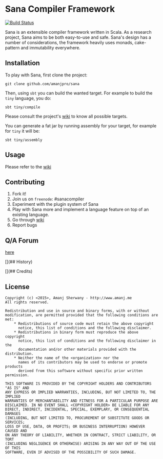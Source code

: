 # Sana Compiler Framework

[![Build Status](https://travis-ci.org/amanjpro/sana.svg?branch=master)](https://travis-ci.org/amanjpro/sana)

Sana is an extensible compiler framework written in Scala. As a research
project, Sana aims to be both easy-to-use and safe. Sana's design has a number
of considerations, the framework heavily uses monads, cake-pattern and
immutability everywhere.



## Installation

To play with Sana, first clone the project:
```
git clone github.com/amanjpro/sana
```

Then, using `sbt` you can build the wanted target. For example to build the
`tiny` language, you do:

```
sbt tiny/compile
```

Please consult the project's [wiki](https://github.com/amanjpro/sana/wiki) 
to know all possible targets.

You can generate a fat jar by running assembly for your target, for example for
`tiny` it will be:

```
sbt tiny/assembly
```


## Usage

Please refer to the [wiki](https://github.com/amanjpro/sana/wiki)

## Contributing

1. Fork it!
2. Join us on `freenode`: #sanacompiler
3. Experiment with the plugin system of Sana
4. Play with Sana more and implement a language feature on top of an
   existing language.
5. Go through [wiki](https://github.com/amanjpro/sana/wiki/Contributing)
6. Report bugs

## Q/A Forum
[here](https://groups.google.com/d/forum/sana-compiler-framework)


[](## History)


[](## Credits)

## License

```
Copyright (c) <2015>, Amanj Sherwany - http://www.amanj.me
All rights reserved.

Redistribution and use in source and binary forms, with or without
modification, are permitted provided that the following conditions are met:
    * Redistributions of source code must retain the above copyright
      notice, this list of conditions and the following disclaimer.
    * Redistributions in binary form must reproduce the above copyright
      notice, this list of conditions and the following disclaimer in the
      documentation and/or other materials provided with the distribution.
    * Neither the name of the <organization> nor the
      names of its contributors may be used to endorse or promote products
      derived from this software without specific prior written permission.

THIS SOFTWARE IS PROVIDED BY THE COPYRIGHT HOLDERS AND CONTRIBUTORS "AS IS" AND
ANY EXPRESS OR IMPLIED WARRANTIES, INCLUDING, BUT NOT LIMITED TO, THE IMPLIED
WARRANTIES OF MERCHANTABILITY AND FITNESS FOR A PARTICULAR PURPOSE ARE
DISCLAIMED. IN NO EVENT SHALL <COPYRIGHT HOLDER> BE LIABLE FOR ANY
DIRECT, INDIRECT, INCIDENTAL, SPECIAL, EXEMPLARY, OR CONSEQUENTIAL DAMAGES
(INCLUDING, BUT NOT LIMITED TO, PROCUREMENT OF SUBSTITUTE GOODS OR SERVICES;
LOSS OF USE, DATA, OR PROFITS; OR BUSINESS INTERRUPTION) HOWEVER CAUSED AND
ON ANY THEORY OF LIABILITY, WHETHER IN CONTRACT, STRICT LIABILITY, OR TORT
(INCLUDING NEGLIGENCE OR OTHERWISE) ARISING IN ANY WAY OUT OF THE USE OF THIS
SOFTWARE, EVEN IF ADVISED OF THE POSSIBILITY OF SUCH DAMAGE.
```
